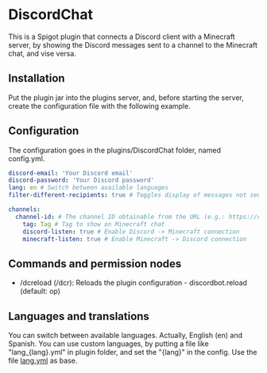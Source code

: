 # DiscordChat

This is a Spigot plugin that connects a Discord client with a Minecraft server, by showing the Discord messages sent to
a channel to the Minecraft chat, and vise versa.

## Installation

Put the plugin jar into the plugins server, and, before starting the server, create the configuration file with the
following example.

## Configuration

The configuration goes in the plugins/DiscordChat folder, named config.yml.

```yml
discord-email: 'Your Discord email'
discord-password: 'Your Discord password'
lang: en # Switch between available languages
filter-different-recipients: true # Toggles display of messages not sent to all (e.g., FactionChat)

channels:
  channel-id: # The channel ID obtainable from the URL (e.g.: https://discordapp.com/channels/{server-id}/{channel-id}
    tag: Tag # Tag to show on Minecraft chat
    discord-listen: true # Enable Discord -> Minecraft connection
    minecraft-listen: true # Enable Minecraft -> Discord connection
```

## Commands and permission nodes

* /dcreload (/dcr): Reloads the plugin configuration - discordbot.reload (default: op)

## Languages and translations

You can switch between available languages. Actually, English (en) and Spanish.
You can use custom languages, by putting a file like "lang_{lang}.yml" in plugin folder, and set the "{lang}" in
the config. Use the file [lang.yml](src/main/resources/lang.yml) as base.